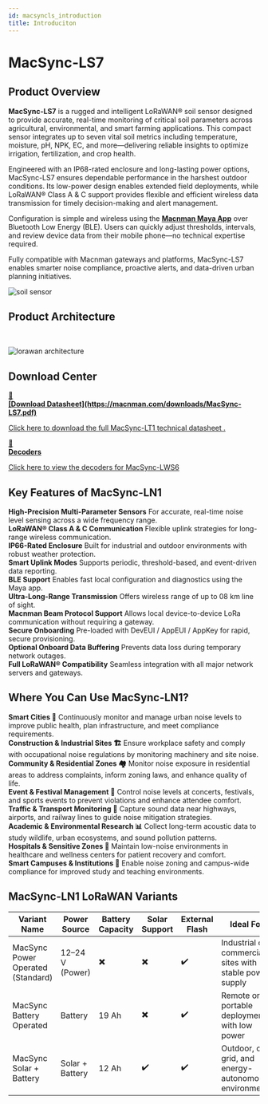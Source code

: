 ```yaml
---
id: macsyncls_introduction
title: Introduciton
---
```


# MacSync-LS7

## Product Overview

**MacSync-LS7** is a rugged and intelligent LoRaWAN® soil sensor designed to provide accurate, real-time monitoring of critical soil parameters across agricultural, environmental, and smart farming applications. This compact sensor integrates up to seven vital soil metrics including temperature, moisture, pH, NPK, EC, and more—delivering reliable insights to optimize irrigation, fertilization, and crop health.

Engineered with an IP68-rated enclosure and long-lasting power options, MacSync-LS7 ensures dependable performance in the harshest outdoor conditions. Its low-power design enables extended field deployments, while LoRaWAN® Class A & C support provides flexible and efficient wireless data transmission for timely decision-making and alert management.

Configuration is simple and wireless using the [**Macnman Maya App**](https://play.google.com/store/apps/details?id=com.macnman.app&pcampaignid=web_share) over Bluetooth Low Energy (BLE). Users can quickly adjust thresholds, intervals, and review device data from their mobile phone—no technical expertise required.

Fully compatible with Macnman gateways and platforms, MacSync-LS7 enables smarter noise compliance, proactive alerts, and data-driven urban planning initiatives.

![soil sensor](/img/lorawan/sensors/temperaturehumi/soil_sensor_hero.webp)

## Product Architecture
<br/>

![lorawan architecture](/img/lorawan/lorawan_macsync_archi.svg)

## Download Center

<div className="icon-card-grid">
  <a href="https://macnman.com/downloads/MacSync-LS7.pdf" 
  className="icon-card">
    <div className="icon">📂</div>  
    <div>
      <strong>[Download Datasheet](https://macnman.com/downloads/MacSync-LS7.pdf)</strong>
      <p>Click here to download the full MacSync-LT1 technical datasheet
.</p>
    </div>
  </a>
  <a href="https://github.com/MacnMan/LoRa_Module_SDK/tree/main/SDK/LoRaWAN_AT_Slave" 
  className="icon-card">
    <div className="icon">📝</div>
    <div>
      <strong>Decoders</strong>
      <p>Click here to view the decoders for MacSync-LWS6</p>
    </div>
  </a>
</div>

<div style={{ margin: "2rem 0" }}></div>


## Key Features of MacSync-LN1

<div className="reusable-feature-grid">
  <div className="reusable-feature-card">
    <strong>High-Precision Multi-Parameter Sensors</strong>
    For accurate, real-time noise level sensing across a wide frequency range.
  </div>
  <div className="reusable-feature-card">
    <strong>LoRaWAN® Class A & C Communication</strong>
    Flexible uplink strategies for long-range wireless communication.
  </div>
  <div className="reusable-feature-card">
    <strong>IP66-Rated Enclosure</strong>
    Built for industrial and outdoor environments with robust weather protection.
  </div>
  <div className="reusable-feature-card">
    <strong>Smart Uplink Modes</strong>
    Supports periodic, threshold-based, and event-driven data reporting.
  </div>
  <div className="reusable-feature-card">
    <strong>BLE Support</strong>
    Enables fast local configuration and diagnostics using the Maya app.
  </div>
  <div className="reusable-feature-card">
    <strong>Ultra-Long-Range Transmission</strong>
    Offers wireless range of up to 08 km line of sight.
  </div>
  <div className="reusable-feature-card">
    <strong>Macnman Beam Protocol Support</strong>
    Allows local device-to-device LoRa communication without requiring a gateway.
  </div>
  <div className="reusable-feature-card">
    <strong>Secure Onboarding</strong>
    Pre-loaded with DevEUI / AppEUI / AppKey for rapid, secure provisioning.
  </div>
  <div className="reusable-feature-card">
    <strong>Optional Onboard Data Buffering</strong>
    Prevents data loss during temporary network outages.
  </div>
  <div className="reusable-feature-card">
    <strong>Full LoRaWAN® Compatibility</strong>
    Seamless integration with all major network servers and gateways.
  </div>
</div>

## Where You Can Use MacSync-LN1?

<div className="reusable-feature-grid">
  <div className="reusable-feature-card">
    <strong>Smart Cities 🌆</strong>
    Continuously monitor and manage urban noise levels to improve public health, plan infrastructure, and meet compliance requirements.
  </div>
  <div className="reusable-feature-card">
    <strong>Construction & Industrial Sites 🏗️</strong>
    Ensure workplace safety and comply with occupational noise regulations by monitoring machinery and site noise.
  </div>
  <div className="reusable-feature-card">
    <strong>Community & Residential Zones 🏘️</strong>
    Monitor noise exposure in residential areas to address complaints, inform zoning laws, and enhance quality of life.
  </div>
  <div className="reusable-feature-card">
    <strong>Event & Festival Management 🎤</strong>
    Control noise levels at concerts, festivals, and sports events to prevent violations and enhance attendee comfort.
  </div>
  <div className="reusable-feature-card">
    <strong>Traffic & Transport Monitoring 🚦</strong>
    Capture sound data near highways, airports, and railway lines to guide noise mitigation strategies.
  </div>
  <div className="reusable-feature-card">
    <strong>Academic & Environmental Research 📊</strong>
    Collect long-term acoustic data to study wildlife, urban ecosystems, and sound pollution patterns.
  </div>
  <div className="reusable-feature-card">
    <strong>Hospitals & Sensitive Zones 🏥</strong>
    Maintain low-noise environments in healthcare and wellness centers for patient recovery and comfort.
  </div>
  <div className="reusable-feature-card">
    <strong>Smart Campuses & Institutions 🏫</strong>
    Enable noise zoning and campus-wide compliance for improved study and teaching environments.
  </div>
</div>


##  MacSync-LN1 LoRaWAN Variants

<table className="parameter-table">
  <thead>
    <tr>
      <th>Variant Name</th>
      <th>Power Source</th>
      <th>Battery Capacity</th>
      <th>Solar Support</th>
      <th>External Flash</th>
      <th>Ideal For</th>
    </tr>
  </thead>
  <tbody>
    <tr>
      <td>MacSync Power Operated (Standard)</td>
      <td>12–24 V (Power)</td>
      <td>✖️</td>
      <td>✖️</td>
      <td>✔️</td>
      <td>Industrial or commercial sites with stable power supply</td>
    </tr>
    <tr>
      <td>MacSync Battery Operated</td>
      <td>Battery</td>
      <td>19 Ah</td>
      <td>✖️</td>
      <td>✔️</td>
      <td>Remote or portable deployments with low power</td>
    </tr>
    <tr>
      <td>MacSync Solar + Battery</td>
      <td>Solar + Battery</td>
      <td>12 Ah</td>
      <td>✔️</td>
      <td>✔️</td>
      <td>Outdoor, off-grid, and energy-autonomous environments</td>
    </tr>
  </tbody>
</table>
